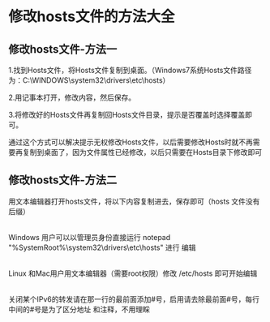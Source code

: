 # 修改hosts文件的方法大全
<h2>修改hosts文件-方法一</h2>
1.找到Hosts文件，将Hosts文件复制到桌面。（Windows7系统Hosts文件路径为：C:\WINDOWS\system32\drivers\etc\hosts）

2.用记事本打开，修改内容，然后保存。

3.将修改好的Hosts文件再复制回Hosts文件目录，提示是否覆盖时选择覆盖即可。

通过这个方式可以解决提示无权修改Hosts文件，以后需要修改Hosts时就不再需要再复制到桌面了，因为文件属性已经修改，以后只需要在Hosts目录下修改即可


<h2>修改hosts文件-方法二</h2>

用文本编辑器打开hosts文件，将以下内容复制进去，保存即可（hosts 文件没有后缀）<br/>

<br/>Windows 用户可以以管理员身份直接运行 notepad "%SystemRoot%\system32\drivers\etc\hosts" 进行 编辑

<br/>Linux 和Mac用户用文本编辑器（需要root权限）修改 /etc/hosts 即可开始编辑

<br/>关闭某个IPv6的转发请在那一行的最前面添加#号，启用请去除最前面#号，每行中间的#号是为了区分地址 和注释，不用理睬

